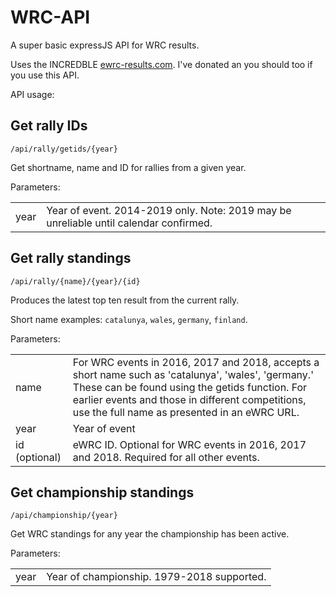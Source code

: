# WRC-API
A super basic expressJS API for WRC results.

Uses the INCREDBLE [ewrc-results.com](http://ewrc-results.com). I've donated an you should too if you use this API.

API usage:

## Get rally IDs

`/api/rally/getids/{year}`

Get shortname, name and ID for rallies from a given year.

Parameters:

|   |   |
|---|---|
|  year |  Year of event. 2014-2019 only. Note: 2019 may be unreliable until calendar confirmed. |

## Get rally standings

`/api/rally/{name}/{year}/{id}`

Produces the latest top ten result from the current rally.

Short name examples: `catalunya`, `wales`, `germany`, `finland`.

Parameters:

|   |   |
|---|---|
| name  | For WRC events in 2016, 2017 and 2018, accepts a short name such as 'catalunya', 'wales', 'germany.' These can be found using the getids function. For earlier events and those in different competitions, use the full name as presented in an eWRC URL.  |
| year  |  Year of event |
| id (optional) | eWRC ID. Optional for WRC events in 2016, 2017 and 2018. Required for all other events.  |

## Get championship standings

`/api/championship/{year}`

Get WRC standings for any year the championship has been active.

Parameters:

|   |   |
|---|---|
|  year |  Year of championship. 1979-2018 supported. |


